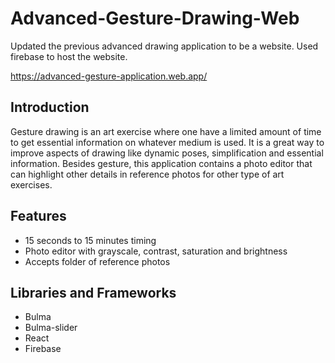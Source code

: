 # Advanced-Gesture-Drawing-Web
Updated the previous advanced drawing application to be a website. Used firebase to host the website.

https://advanced-gesture-application.web.app/

## Introduction
Gesture drawing is an art exercise where one have a limited amount of time to get essential information on whatever medium is used. It is a great way to improve aspects of drawing like dynamic poses, simplification and essential information. Besides gesture, this application contains a photo editor that can highlight other details in reference photos for other type of art exercises.

## Features
* 15 seconds to 15 minutes timing
* Photo editor with grayscale, contrast, saturation and brightness 
* Accepts folder of reference photos 

## Libraries and Frameworks 
* Bulma
* Bulma-slider
* React
* Firebase
